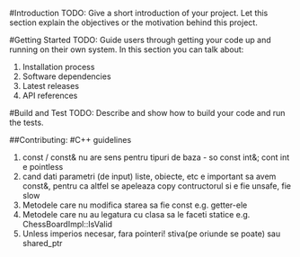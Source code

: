 #Introduction
TODO: Give a short introduction of your project. Let this section explain the objectives or the motivation behind this project. 

#Getting Started
TODO: Guide users through getting your code up and running on their own system. In this section you can talk about:
1.	Installation process
2.	Software dependencies
3.	Latest releases
4.	API references

#Build and Test
TODO: Describe and show how to build your code and run the tests. 

##Contributing:
#C++ guidelines
1. const / const& nu are sens pentru tipuri de baza - so const int&; cont int e pointless
2. cand dati parametri (de input) liste, obiecte, etc e important sa avem const&, pentru ca altfel se apeleaza copy contructorul si e fie unsafe, fie slow
3. Metodele care nu modifica starea sa fie const e.g. getter-ele
4. Metodele care nu au legatura cu clasa sa le faceti statice e.g. ChessBoardImpl::IsValid
5. Unless imperios necesar, fara pointeri! stiva(pe oriunde se poate) sau shared_ptr

